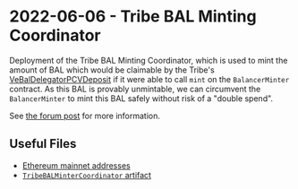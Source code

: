 # 2022-06-06 - Tribe BAL Minting Coordinator

Deployment of the Tribe BAL Minting Coordinator, which is used to mint the amount of BAL which would be claimable by the Tribe's [VeBalDelegatorPCVDeposit](https://etherscan.io/address/0xc4EAc760C2C631eE0b064E39888b89158ff808B2#code) if it were able to call `mint` on the `BalancerMinter` contract. As this BAL is provably unmintable, we can circumvent the `BalancerMinter` to mint this BAL safely without risk of a "double spend".

See [the forum post](https://forum.balancer.fi/t/tribe-dao-unclaimable-bal-rewards/3196) for more information.

## Useful Files

- [Ethereum mainnet addresses](./output/mainnet.json)
- [`TribeBALMinterCoordinator` artifact](./artifact/TribeBALMinterCoordinator.json)
